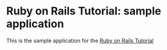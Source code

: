 # Ruby on Rails Tutorial: sample application

This is the sample application for the [Ruby on Rails Tutorial](Https://railstutorial.org)